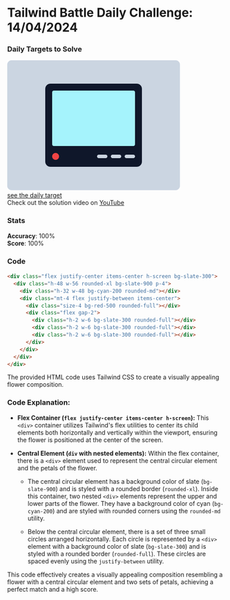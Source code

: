 # Tailwind Battle Daily Challenge: 14/04/2024

### Daily Targets to Solve

![picture of daily target](./images/14.png)  
[see the daily target](https://www.tailwindbattle.com/play/27)  
Check out the solution video on [YouTube](https://www.youtube.com/watch?v=LiFqj6w5S6g)

### Stats

**Accuracy**: 100%  
**Score**: 100%

### Code

```html
<div class="flex justify-center items-center h-screen bg-slate-300">
  <div class="h-48 w-56 rounded-xl bg-slate-900 p-4">
    <div class="h-32 w-48 bg-cyan-200 rounded-md"></div>
    <div class="mt-4 flex justify-between items-center">
      <div class="size-4 bg-red-500 rounded-full"></div>
      <div class="flex gap-2">
        <div class="h-2 w-6 bg-slate-300 rounded-full"></div>
        <div class="h-2 w-6 bg-slate-300 rounded-full"></div>
        <div class="h-2 w-6 bg-slate-300 rounded-full"></div>
      </div>
    </div>
  </div>
</div>
```

The provided HTML code uses Tailwind CSS to create a visually appealing flower composition.

### Code Explanation:

- **Flex Container (`flex justify-center items-center h-screen`):** This `<div>` container utilizes Tailwind's flex utilities to center its child elements both horizontally and vertically within the viewport, ensuring the flower is positioned at the center of the screen.

- **Central Element (`div` with nested elements):** Within the flex container, there is a `<div>` element used to represent the central circular element and the petals of the flower.

  - The central circular element has a background color of slate (`bg-slate-900`) and is styled with a rounded border (`rounded-xl`). Inside this container, two nested `<div>` elements represent the upper and lower parts of the flower. They have a background color of cyan (`bg-cyan-200`) and are styled with rounded corners using the `rounded-md` utility.

  - Below the central circular element, there is a set of three small circles arranged horizontally. Each circle is represented by a `<div>` element with a background color of slate (`bg-slate-300`) and is styled with a rounded border (`rounded-full`). These circles are spaced evenly using the `justify-between` utility.

This code effectively creates a visually appealing composition resembling a flower with a central circular element and two sets of petals, achieving a perfect match and a high score.